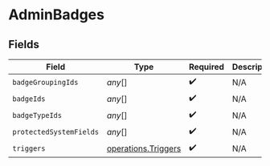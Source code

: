 # AdminBadges


## Fields

| Field                                                             | Type                                                              | Required                                                          | Description                                                       |
| ----------------------------------------------------------------- | ----------------------------------------------------------------- | ----------------------------------------------------------------- | ----------------------------------------------------------------- |
| `badgeGroupingIds`                                                | *any*[]                                                           | :heavy_check_mark:                                                | N/A                                                               |
| `badgeIds`                                                        | *any*[]                                                           | :heavy_check_mark:                                                | N/A                                                               |
| `badgeTypeIds`                                                    | *any*[]                                                           | :heavy_check_mark:                                                | N/A                                                               |
| `protectedSystemFields`                                           | *any*[]                                                           | :heavy_check_mark:                                                | N/A                                                               |
| `triggers`                                                        | [operations.Triggers](../../../sdk/models/operations/triggers.md) | :heavy_check_mark:                                                | N/A                                                               |